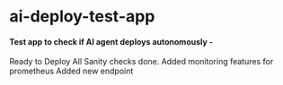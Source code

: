 # ai-deploy-test-app

#### Test app to check if AI agent deploys autonomously -

Ready to Deploy
All Sanity checks done.
Added monitoring features for prometheus
Added new endpoint
